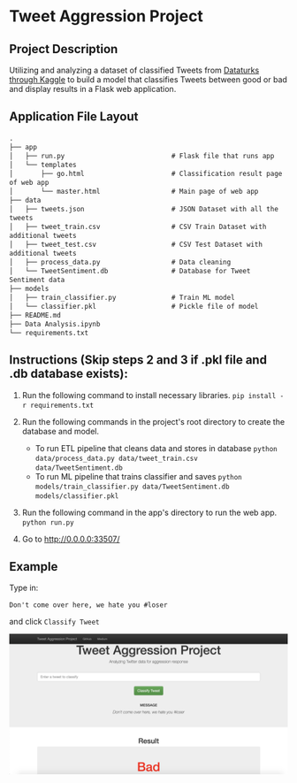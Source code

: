 # Tweet Aggression Project

## Project Description

Utilizing and analyzing a dataset of classified Tweets from [Dataturks through Kaggle](https://www.kaggle.com/dataturks/dataset-for-detection-of-cybertrolls) to build a model that classifies Tweets between good or bad and display results in a Flask web application.

## Application File Layout

    .
    ├── app     
    │   ├── run.py                           # Flask file that runs app
    │   └── templates   
    │       ├── go.html                      # Classification result page of web app
    │       └── master.html                  # Main page of web app    
    ├── data                   
    │   ├── tweets.json                      # JSON Dataset with all the tweets  
    │   ├── tweet_train.csv                  # CSV Train Dataset with additional tweets
    │   ├── tweet_test.csv                   # CSV Test Dataset with additional tweets
    │   ├── process_data.py                  # Data cleaning
    │   └── TweetSentiment.db                # Database for Tweet Sentiment data
    ├── models
    │   ├── train_classifier.py              # Train ML model      
    │   └── classifier.pkl                   # Pickle file of model     
    ├── README.md
    ├── Data Analysis.ipynb
    └── requirements.txt

## Instructions (Skip steps 2 and 3 if .pkl file and .db database exists):
1. Run the following command to install necessary libraries.
    `pip install -r requirements.txt`

2. Run the following commands in the project's root directory to create the database and model.

    - To run ETL pipeline that cleans data and stores in database
        `python data/process_data.py data/tweet_train.csv data/TweetSentiment.db`
    - To run ML pipeline that trains classifier and saves
        `python models/train_classifier.py data/TweetSentiment.db models/classifier.pkl`

3. Run the following command in the app's directory to run the web app.
    `python run.py`

4. Go to http://0.0.0.0:33507/

## Example
Type in: 
```
Don't come over here, we hate you #loser
```
and click `Classify Tweet`

![Example](ex.png)

